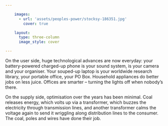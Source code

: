 ```yaml
---

    images:
      - url: 'assets/peoples-power/stocksy-186351.jpg'
        cover: true

    layout:
      type: three-column
      image_style: cover

---
```


On the user side, huge technological advances are now everyday: your battery-powered charged-up phone is your sound system, is your camera and your organiser. Your souped-up laptop is your worldwide research library, your portable office, your PO Box. Household appliances do better jobs on less juice. Offices are smarter – turning the lights off when nobody’s there.

On the supply side, optimisation over the years has been minimal. Coal releases energy, which volts up via a transformer, which buzzes the electricity through transmission lines, and another transformer calms the voltage again to send it wriggling along distribution lines to the consumer. The coal, poles and wires have done their job.
